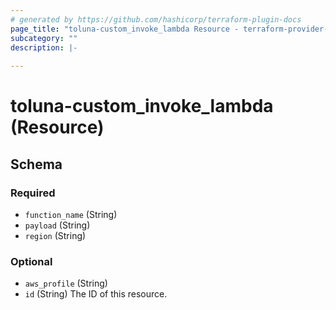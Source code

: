 ```yaml
---
# generated by https://github.com/hashicorp/terraform-plugin-docs
page_title: "toluna-custom_invoke_lambda Resource - terraform-provider-toluna-custom"
subcategory: ""
description: |-
  
---
```


# toluna-custom_invoke_lambda (Resource)





<!-- schema generated by tfplugindocs -->
## Schema

### Required

- `function_name` (String)
- `payload` (String)
- `region` (String)

### Optional

- `aws_profile` (String)
- `id` (String) The ID of this resource.


